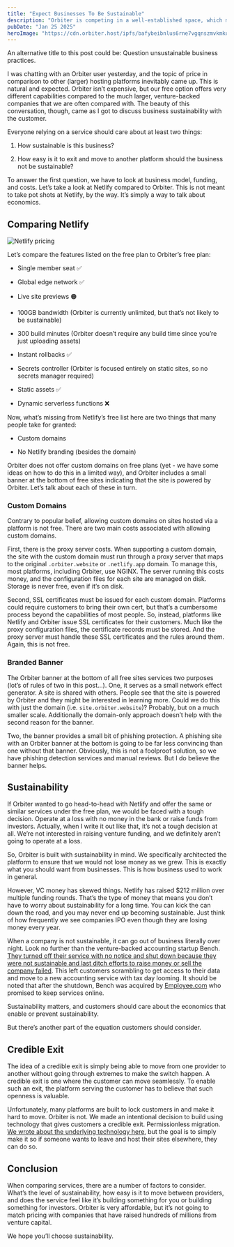 ```yaml
---
title: "Expect Businesses To Be Sustainable"
description: "Orbiter is competing in a well-established space, which means we have to be affordable while maintaining sustainability."
pubDate: "Jan 25 2025"
heroImage: "https://cdn.orbiter.host/ipfs/bafybeibnlus6rne7vgqnszmvkmkuvkfhlcdakxgpjvvrqlt2cy667xbium?img-width=750"
---
```

An alternative title to this post could be: Question unsustainable business practices.

I was chatting with an Orbiter user yesterday, and the topic of price in comparison to other (larger) hosting platforms inevitably came up. This is natural and expected. Orbiter isn’t expensive, but our free option offers very different capabilities compared to the much larger, venture-backed companies that we are often compared with. The beauty of this conversation, though, came as I got to discuss business sustainability with the customer.

Everyone relying on a service should care about at least two things:

1.  How sustainable is this business?
    
2.  How easy is it to exit and move to another platform should the business not be sustainable?
    

To answer the first question, we have to look at business model, funding, and costs. Let’s take a look at Netlify compared to Orbiter. This is not meant to take pot shots at Netlify, by the way. It’s simply a way to talk about economics.

## Comparing Netlify

![Netlify pricing](https://cdn.orbiter.host/ipfs/bafybeiaaadlrx4jrnir5lnltqplb4fklcczqxgudnemqtqt3ycn7tisiiy)

Let’s compare the features listed on the free plan to Orbiter’s free plan:

*   Single member seat ✅
    
*   Global edge network ✅
    
*   Live site previews 🟠
    
*   100GB bandwidth (Orbiter is currently unlimited, but that’s not likely to be sustainable)
    
*   300 build minutes (Orbiter doesn’t require any build time since you’re just uploading assets)
    
*   Instant rollbacks ✅
    
*   Secrets controller (Orbiter is focused entirely on static sites, so no secrets manager required)
    
*   Static assets ✅
    
*   Dynamic serverless functions ❌
    

Now, what’s missing from Netlify’s free list here are two things that many people take for granted:

*   Custom domains
    
*   No Netlify branding (besides the domain)
    

Orbiter does not offer custom domains on free plans (yet - we have some ideas on how to do this in a limited way), and Orbiter includes a small banner at the bottom of free sites indicating that the site is powered by Orbiter. Let’s talk about each of these in turn.

### Custom Domains

Contrary to popular belief, allowing custom domains on sites hosted via a platform is not free. There are two main costs associated with allowing custom domains.

First, there is the proxy server costs. When supporting a custom domain, the site with the custom domain must run through a proxy server that maps to the original `.orbiter.website` or `.netlify.app` domain. To manage this, most platforms, including Orbiter, use NGINX. The server running this costs money, and the configuration files for each site are managed on disk. Storage is never free, even if it’s on disk.

Second, SSL certificates must be issued for each custom domain. Platforms could require customers to bring their own cert, but that’s a cumbersome process beyond the capabilities of most people. So, instead, platforms like Netlify and Orbiter issue SSL certificates for their customers. Much like the proxy configuration files, the certificate records must be stored. And the proxy server must handle these SSL certificates and the rules around them. Again, this is not free.

### Branded Banner

The Orbiter banner at the bottom of all free sites services two purposes (lot’s of rules of two in this post…). One, it serves as a small network effect generator. A site is shared with others. People see that the site is powered by Orbiter and they might be interested in learning more. Could we do this with just the domain (i.e. `site.orbiter.website`)? Probably, but on a much smaller scale. Additionally the domain-only approach doesn’t help with the second reason for the banner.

Two, the banner provides a small bit of phishing protection. A phishing site with an Orbiter banner at the bottom is going to be far less convincing than one without that banner. Obviously, this is not a foolproof solution, so we have phishing detection services and manual reviews. But I do believe the banner helps.

## Sustainability

If Orbiter wanted to go head-to-head with Netlify and offer the same or similar services under the free plan, we would be faced with a tough decision. Operate at a loss with no money in the bank or raise funds from investors. Actually, when I write it out like that, it’s not a tough decision at all. We’re not interested in raising venture funding, and we definitely aren’t going to operate at a loss.

So, Orbiter is built with sustainability in mind. We specifically architected the platform to ensure that we would not lose money as we grew. This is exactly what you should want from businesses. This is how business used to work in general.

However, VC money has skewed things. Netlify has raised $212 million over multiple funding rounds. That’s the type of money that means you don’t have to worry about sustainability for a long time. You can kick the can down the road, and you may never end up becoming sustainable. Just think of how frequently we see companies IPO even though they are losing money every year.

When a company is not sustainable, it can go out of business literally over night. Look no further than the venture-backed accounting startup Bench. [They turned off their service with no notice and shut down because they were not sustainable and last ditch efforts to raise money or sell the company failed](https://techcrunch.com/2025/01/03/inside-the-wild-fall-and-last-minute-revival-of-bench-the-vc-backed-accounting-startup-that-imploded-over-the-holidays/). This left customers scrambling to get access to their data and move to a new accounting service with tax day looming. It should be noted that after the shutdown, Bench was acquired by [Employee.com](http://Employee.com) who promised to keep services online.

Sustainability matters, and customers should care about the economics that enable or prevent sustainability.

But there’s another part of the equation customers should consider.

## Credible Exit

The idea of a credible exit is simply being able to move from one provider to another without going through extremes to make the switch happen. A credible exit is one where the customer can move seamlessly. To enable such an exit, the platform serving the customer has to believe that such openness is valuable.

Unfortunately, many platforms are built to lock customers in and make it hard to move. Orbiter is not. We made an intentional decision to build using technology that gives customers a credible exit. Permissionless migration. [We wrote about the underlying technology here](https://orbiter.host/blog/how-we-use-blockchain-behind-the-scenes), but the goal is to simply make it so if someone wants to leave and host their sites elsewhere, they can do so.

## Conclusion

When comparing services, there are a number of factors to consider. What’s the level of sustainability, how easy is it to move between providers, and does the service feel like it’s building something for you or building something for investors. Orbiter is very affordable, but it’s not going to match pricing with companies that have raised hundreds of millions from venture capital.

We hope you’ll choose sustainability.